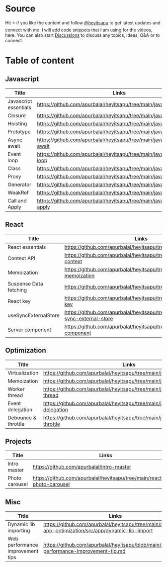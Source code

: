 # Source
Hit ⭐ if you like the content and follow <a href="https://www.instagram.com/heyitsapu/">@heyitsapu</a> to get latest updates and connect with me. I will add code snippets that I am using for the videos, here.
You can also start <a href="https://github.com/apurbalal/heyitsapu/discussions">Discussions</a> to discuss any topics, ideas, Q&A or to connect.

# Table of content
## Javascript
| Title | Links |
| --- | --- |
| Javascript essentials | https://github.com/apurbalal/heyitsapu/tree/main/javascript |
| Closure | https://github.com/apurbalal/heyitsapu/tree/main/javascript/closure |
| Hoisting | https://github.com/apurbalal/heyitsapu/tree/main/javascript/hoisting |
| Prototype | https://github.com/apurbalal/heyitsapu/tree/main/javascript/prototype |
| Async await | https://github.com/apurbalal/heyitsapu/tree/main/javascript/async-await |
| Event loop | https://github.com/apurbalal/heyitsapu/tree/main/javascript/event-loop |
| Class | https://github.com/apurbalal/heyitsapu/tree/main/javascript/class |
| Proxy | https://github.com/apurbalal/heyitsapu/tree/main/javascript/proxy |
| Generator | https://github.com/apurbalal/heyitsapu/tree/main/javascript/generator |
| WeakRef | https://github.com/apurbalal/heyitsapu/tree/main/javascript/weakref |
| Call and Apply | https://github.com/apurbalal/heyitsapu/tree/main/javascript/call-apply |

## React
| Title | Links |
| --- | --- |
| React essentials | https://github.com/apurbalal/heyitsapu/tree/main/react |
| Context API | https://github.com/apurbalal/heyitsapu/tree/main/react/react-context |
| Memoization | https://github.com/apurbalal/heyitsapu/tree/main/react/react-memoization |
| Suspense Data fetching | https://github.com/apurbalal/heyitsapu/tree/main/react/suspense |
| React key | https://github.com/apurbalal/heyitsapu/tree/main/react/react-key |
| useSyncExternalStore | https://github.com/apurbalal/heyitsapu/tree/main/react/use-sync-external-store |
| Server component | https://github.com/apurbalal/heyitsapu/tree/main/react/server-component |

## Optimization
| Title | Links |
| --- | --- |
| Virtualization | https://github.com/apurbalal/heyitsapu/tree/main/javascript/virtualize |
| Memoization | https://github.com/apurbalal/heyitsapu/tree/main/javascript/memoization |
| Worker thread | https://github.com/apurbalal/heyitsapu/tree/main/javascript/worker-thread |
| Event delegation | https://github.com/apurbalal/heyitsapu/tree/main/javascript/event-delegation |
| Debounce & throttle | https://github.com/apurbalal/heyitsapu/tree/main/javascript/debounce-throttle |


## Projects
| Title | Links |
| --- | --- |
| Intro master | https://github.com/apurbalal/intro-master |
| Photo carousel | https://github.com/apurbalal/heyitsapu/tree/main/react/react-photo-carousel |

## Misc
| Title | Links |
| --- | --- |
| Dynamic lib importing | https://github.com/apurbalal/heyitsapu/tree/main/misc/web-app-optimization/src/app/dynamic-lib-import |
| Web performance improvement tips | https://github.com/apurbalal/heyitsapu/blob/main/misc/web-performance-improvement-tip.md |
